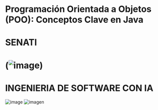 # Programación Orientada a Objetos (POO): Conceptos Clave en Java
# SENATI
# (![image](https://encrypted-tbn0.gstatic.com/images?q=tbn:ANd9GcTUkkUzrgcUkVMHMt3isZ0Cn8i2sCLkpwIZyg&s))
#
# INGENIERIA DE SOFTWARE CON IA
![image](https://github.com/user-attachments/assets/feac3da2-eac8-40a5-9440-aa57c958ded3)
![imagen](https://img.icons8.com/3d-fluency/94/java-coffee-cup-logo.png)
